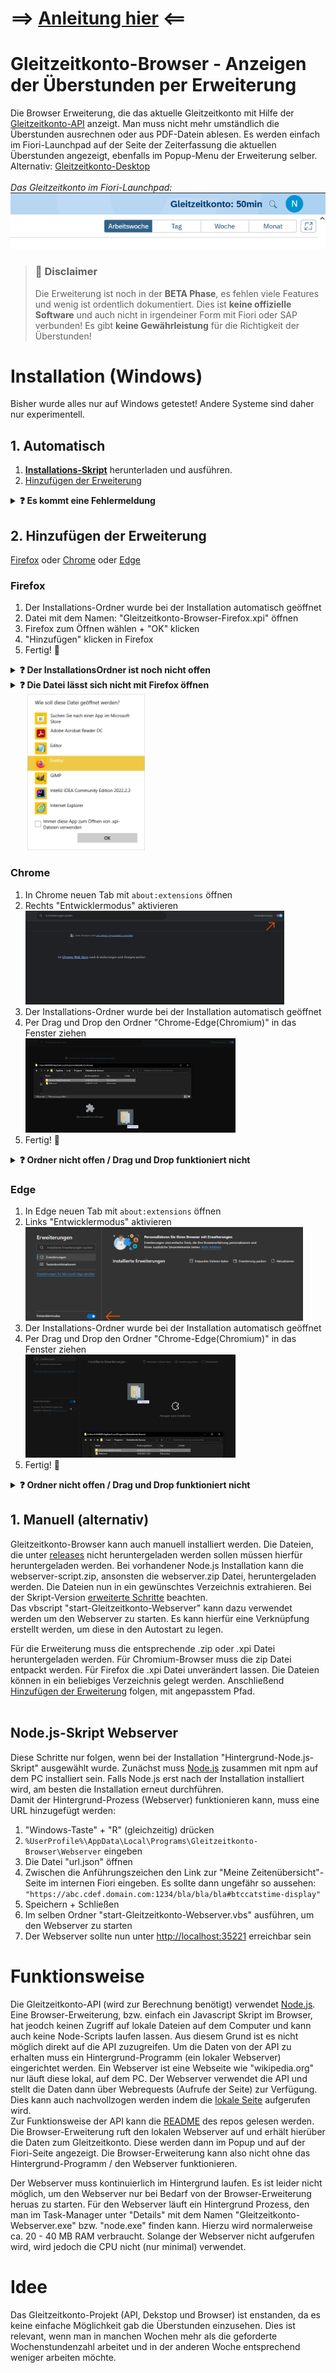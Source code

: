 # ==> [Anleitung hier](#1-automatisch) <==

# Gleitzeitkonto-Browser - Anzeigen der Überstunden per Erweiterung

Die Browser Erweiterung, die das aktuelle Gleitzeitkonto mit Hilfe der [Gleitzeitkonto-API](https://github.com/julius-boettger/gleitzeitkonto-api) anzeigt. Man muss nicht mehr umständlich die Überstunden ausrechnen oder aus PDF-Datein ablesen. Es werden einfach im Fiori-Launchpad auf der Seite der Zeiterfassung die aktuellen Überstunden angezeigt, ebenfalls im Popup-Menu der Erweiterung selber.
Alternativ: [Gleitzeitkonto-Desktop](https://github.com/julius-boettger/gleitzeitkonto-desktop)
<br><br>
*Das Gleitzeitkonto im Fiori-Launchpad:*
<br>
![Gleitzeitkonto im Fiori-Launchpad](./Assets/GleitzeitkontoFioriLaunchpad.png)

> ### 🚨 Disclaimer
> Die Erweiterung ist noch in der **BETA Phase**, es fehlen viele Features und wenig ist ordentlich dokumentiert. Dies ist **keine offizielle Software** und auch nicht in irgendeiner Form mit Fiori oder SAP verbunden! Es gibt **keine Gewährleistung** für die Richtigkeit der Überstunden!

# Installation (Windows)
Bisher wurde alles nur auf Windows getestet! Andere Systeme sind daher nur experimentell.

## 1. Automatisch 

1. **[Installations-Skript](https://github.com/NilsPvR/Gleitzeitkonto-Browser/releases/download/v1.1.1/install_Gleitzeitkonto-Browser-GUI.hta)** herunterladen und ausführen.
2. [Hinzufügen der Erweiterung](#2-hinzufügen-der-erweiterung)

<details><summary><b>❓ Es kommt eine Fehlermeldung</b></summary>
    <i>Folgende Fehlermeldung kann auftauchen:</i><br>
    <img src="Assets/Errormsg-Scanning-by-Defender.png" alt="Fehlermeldung durch Defender">
    <br><br>
    <p>Die Fehlermeldung taucht auf, wenn der Antivirus, die Datei noch nicht vollständig überprüft und frei gegeben hat. Eine solche Überprüfung passiert automatisch und kann leider einige Zeit dauern.<p>
    <p>Mit Admin Rechten kann diese Überprüfung übersprungen werden.</p>
    <ol>
        <li>"Windows-Sicherheit" öffnen</li>
        <li>"Viren- & Bedrohungsschutz"</li>
        <li>Unter "Einstellungen für Viren- und Bedrohungsschutz": "Einstellungen verwalten"</li>
        <li>Unter "Ausschlüsse" (weit unten): "Ausschlüsse hinzufügen oder entfernen"</li>
        <li>"Ausschluss hinzufügen"</li>
        <li>"Ordner"</li>
        <li><code>%UserProfile%\AppData\Local\Programs</code> in der Adressleite eingeben</li>
        <li>Ordner "Gleitzeitkonto-Browser" auswählen</li>
        <li>"Ordner auswählen"</li>
        <li>Der Antivirus ignoriert nun den Installations-Ordner und das Programm kann ausgeführt werden.
            <ol>
                <li>Hierzu "Windows-Taste" + "R" (gleichzeitig) drücken</li>
                <li><code>%UserProfile%\AppData\Local\Programs\Gleitzeitkonto-Browser</code> eingeben </li>
                <li>"start-Gleitzeitkonto-Webserver.vsb" ausführen</li>
            </ol>
        </li>
    </ol>

</details>

## 2. Hinzufügen der Erweiterung
[Firefox](#firefox) oder [Chrome](#chrome) oder [Edge](#edge)
<br>

### Firefox


1. Der Installations-Ordner wurde bei der Installation automatisch geöffnet
2. Datei mit dem Namen: "Gleitzeitkonto-Browser-Firefox.xpi" öffnen
3. Firefox zum Öffnen wählen + "OK" klicken
4. "Hinzufügen" klicken in Firefox
5. Fertig! 🥳


<details><summary><b>❓ Der InstallationsOrdner ist noch nicht offen</b></summary>
    <ol>
        <li>"Windows-Taste" + "R" (gleichzeitig) drücken</li>
        <li><code>%UserProfile%\AppData\Local\Programs\Gleitzeitkonto-Browser</code> eingeben + "OK" klicken</li>
    </ol>
</details>

<details><summary><b>❓ Die Datei lässt sich nicht mit Firefox öffnen</b></summary>
<ol>
    <li>In Firefox neuen Tab mit <code>about:addons</code> öffnen</li>
    <li>Links "Erweiterungen" auswählen</li>
    <li>"Erweiterungen verwalten" Einstellungsrad klicken</li>
    <li>"Add-on aus Datei installieren..." klicken</li>
    <img src="./Assets/Firefox-installation.png" alt="Installation in Firefox" style="width: 70%;">
    <li>In die Adressleiste <code>%UserProfile%\AppData\Local\Programs\Gleitzeitkonto-Browser</code> eingeben und "Gleitzeitkonto-Browser-Firefox.xpi" auswählen</li>
    <li>"Öffnen" klicken</li>
    <li>Fertig! 🥳</li>
</ol>
</details>

<img alt="Erweiterungsdatei mit Firefox öffnen" src="Assets/Firefox-easy-installation.png" style="height: 250px; margin-left: 1.7rem">



### Chrome
1. In Chrome neuen Tab mit `about:extensions` öffnen
2. Rechts "Entwicklermodus" aktivieren<br>
    <img src="./Assets/chrome-developer-mode.png" style="height: 150px;" alt="Entwicklermodus in Chrome aktivieren">
3. Der Installations-Ordner wurde bei der Installation automatisch geöffnet
4. Per Drag und Drop den Ordner "Chrome-Edge(Chromium)" in das Fenster ziehen<br>
    <img src="./Assets/chrome-installation-draganddrop.PNG" alt="Per Drag und drop die Erweiterung hinzufügen" style="width: 70%;">
5. Fertig! 🥳

<details><summary><b>❓ Ordner nicht offen / Drag und Drop funktioniert nicht</b></summary>
<ol>
    <li>"Entpackte Erweiterung laden" klicken<br>
    <img src="./Assets/chrome-installation.png" alt="Installation in Chrome" style="width: 70%;">
    </li>
    <li>In die Adressleiste <code>%UserProfile%\AppData\Local\Programs\Gleitzeitkonto-Browser</code> eingeben und "Chrome-Edge(Chromium)" auswählen</li>
    <li>"Ordner auswählen" klicken</li>
    <li>Fertig! 🥳</li>
</ol>
</details>



### Edge
1. In Edge neuen Tab mit `about:extensions` öffnen
2. Links "Entwicklermodus" aktivieren<br>
    <img src="./Assets/edge-developer-mode.png" style="height: 150px;" alt="Entwicklermodus in Edge aktivieren">
3. Der Installations-Ordner wurde bei der Installation automatisch geöffnet
4. Per Drag und Drop den Ordner "Chrome-Edge(Chromium)" in das Fenster ziehen<br>
    <img src="./Assets/edge-installation-draganddrop.PNG" alt="Per Drag und drop die Erweiterung hinzufügen" style="width: 70%;">
5. Fertig! 🥳



<details><summary><b>❓ Ordner nicht offen / Drag und Drop funktioniert nicht</b></summary>
<ol>
    <li>"Entpackte Erweiterung laden" klicken<br>
    <img src="./Assets/installation-edge.png" alt="Installation in Edge" style="width: 70%;">
    </li>
    <li>In die Adressleiste <code>%UserProfile%\AppData\Local\Programs\Gleitzeitkonto-Browser</code> eingeben und "Chrome-Edge(Chromium)" auswählen</li>
    <li>"Ordner auswählen" klicken</li>
    <li>Fertig! 🥳</li>
</ol>
</details>



## 1. Manuell (alternativ)
Gleitzeitkonto-Browser kann auch manuell installiert werden. Die Dateien, die unter [releases](https://github.com/NilsPvR/Gleitzeitkonto-Browser/releases) nicht heruntergeladen werden sollen müssen hierfür heruntergeladen werden. Bei vorhandener Node.js Installation kann die webserver-script.zip, ansonsten die webserver.zip Datei, heruntergeladen werden. Die Dateien nun in ein gewünschtes Verzeichnis extrahieren. Bei der Skript-Version [erweiterte Schritte](#experten---nodejs-webserver) beachten.<br>
Das vbscript "start-Gleitzeitkonto-Webserver" kann dazu verwendet werden um den Webserver zu starten. Es kann hierfür eine Verknüpfung erstellt werden, um diese in den Autostart zu legen.

Für die Erweiterung muss die entsprechende .zip oder .xpi Datei heruntergeladen werden. Für Chromium-Browser muss die zip Datei entpackt werden. Für Firefox die .xpi Datei unverändert lassen. Die Dateien können in ein beliebiges Verzeichnis gelegt werden. Anschließend [Hinzufügen der Erweiterung](#2-hinzufügen-der-erweiterung) folgen, mit angepasstem Pfad.
<br><br>

## Node.js-Skript Webserver
Diese Schritte nur folgen, wenn bei der Installation "Hintergrund-Node.js-Skript" ausgewählt wurde. Zunächst muss [Node.js](https://nodejs.org/) zusammen mit npm auf dem PC installiert sein. Falls Node.js erst nach der Installation installiert wird, am besten die Installation erneut durchführen. <br>
Damit der Hintergrund-Prozess (Webserver) funktionieren kann, muss eine URL hinzugefügt werden:
1. "Windows-Taste" + "R" (gleichzeitig) drücken
2. `%UserProfile%\AppData\Local\Programs\Gleitzeitkonto-Browser\Webserver` eingeben
3. Die Datei "url.json" öffnen
4. Zwischen die Anführungszeichen den Link zur "Meine Zeitenübersicht"-Seite im internen Fiori eingeben. Es sollte dann ungefähr so aussehen:
   ```"https://abc.cdef.domain.com:1234/bla/bla/bla#btccatstime-display"```
5. Speichern + Schließen
6. Im selben Ordner "start-Gleitzeitkonto-Webserver.vbs" ausführen, um den Webserver zu starten
7. Der Webserver sollte nun unter [http://localhost:35221](http://localhost:35221) erreichbar sein

# Funktionsweise

Die Gleitzeitkonto-API (wird zur Berechnung benötigt) verwendet [Node.js](https://nodejs.org/). Eine Browser-Erweiterung, bzw. einfach ein Javascript Skript im Browser, hat jeodch keinen Zugriff auf lokale Dateien auf dem Computer und kann auch keine Node-Scripts laufen lassen. Aus diesem Grund ist es nicht möglich direkt auf die API zuzugreifen. Um die Daten von der API zu erhalten muss ein Hintergrund-Programm (ein lokaler Webserver) eingerichtet werden. Ein Webserver ist eine Webseite wie "wikipedia.org" nur läuft diese lokal, auf dem PC. Der Webserver verwendet die API und stellt die Daten dann über Webrequests (Aufrufe der Seite) zur Verfügung. Dies kann auch nachvollzogen werden indem die [lokale Seite](http://localhost:35221) aufgerufen wird. <br>
Zur Funktionsweise der API kann die [README](https://github.com/julius-boettger/gleitzeitkonto-api#readme) des repos gelesen werden.<br>
Die Browser-Erweiterung ruft den lokalen Webserver auf und erhält hierüber die Daten zum Gleitzeitkonto. Diese werden dann im Popup und auf der Fiori-Seite angezeigt. Die Browser-Erweiterung kann also nicht ohne das Hintergrund-Programm / den Webserver funktionieren.

Der Webserver muss kontinuierlich im Hintergrund laufen. Es ist leider nicht möglich, um den Webserver nur bei Bedarf von der Browser-Erweiterung heruas zu starten. Für den Webserver läuft ein Hintergrund Prozess, den man im Task-Manager unter "Details" mit dem Namen "Gleitzeitkonto-Webserver.exe" bzw. "node.exe" finden kann. Hierzu wird normalerweise ca. 20 - 40 MB RAM verbraucht. Solange der Webserver nicht aufgerufen wird, wird jedoch die CPU nicht (nur minimal) verwendet.<br>

# Idee
Das Gleitzeitkonto-Projekt (API, Dekstop und Browser) ist enstanden, da es keine einfache Möglichkeit gab die Überstunden einzusehen. Dies ist relevant, wenn man in manchen Wochen mehr als die geforderte Wochenstundenzahl arbeitet und in der anderen Woche entsprechend weniger arbeiten möchte.
